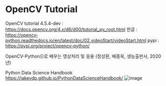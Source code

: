 # OpenCV Tutorial

OpenCV tutorial
4.5.4-dev : https://docs.opencv.org/4.x/d6/d00/tutorial_py_root.html 
한글 : https://opencv-python.readthedocs.io/en/latest/doc/02.videoStart/videoStart.html 
pypi : https://pypi.org/project/opencv-python/ 

OpenCV-Python으로 배우는 영상처리 및 응용 (정성환, 배종욱, 생능출판사, 2020년)
 
Python Data Science Handbook
https://jakevdp.github.io/PythonDataScienceHandbook/ 
![image](https://github.com/SukHwanLee/OpenCV-Tutorial/assets/45359385/669eb108-5b73-4aa5-9390-7d271722a549)
